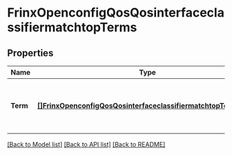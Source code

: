 # FrinxOpenconfigQosQosinterfaceclassifiermatchtopTerms

## Properties
Name | Type | Description | Notes
------------ | ------------- | ------------- | -------------
**Term** | [**[]FrinxOpenconfigQosQosinterfaceclassifiermatchtopTermsTerm**](frinx.openconfig.qos.qosinterfaceclassifiermatchtop.terms.Term.md) | Optional[List of match terms in the classifier associated with the interface] REF:Optional.empty | [optional] [default to null]

[[Back to Model list]](../README.md#documentation-for-models) [[Back to API list]](../README.md#documentation-for-api-endpoints) [[Back to README]](../README.md)


